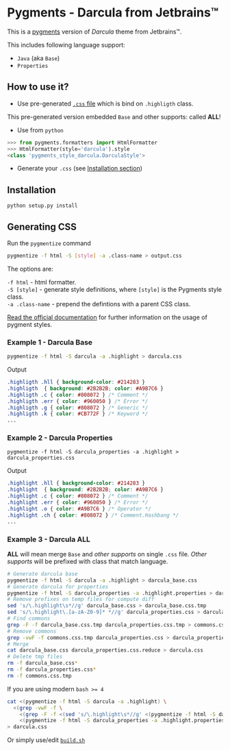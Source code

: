 # Pygments - Darcula from Jetbrains™

This is a [pygments](http://pygments.org/) version of *Darcula* theme from Jetbrains™.

This includes following language support:

- `Java` (aka `Base`)
- `Properties`

## How to use it?

- Use pre-generated [`.css` file](darcula.css) which is bind on `.highligth` class.
	
This pre-generated version embedded `Base` and other supports: called **ALL**!	

- Use from `python`

```python
>>> from pygments.formatters import HtmlFormatter
>>> HtmlFormatter(style='darcula').style
<class 'pygments_style_darcula.DarculaStyle'>
```

- Generate your `.css` (see [Installation section](#generating-css))

## Installation

```
python setup.py install
```

## Generating CSS

Run the `pygmentize` command

```bash
pygmentize -f html -S [style] -a .class-name > output.css
```

The options are:

`-f html` - html formatter.  
`-S [style]` - generate style definitions, where `[style]` is the Pygments style class.  
`-a .class-name` - prepend the defintions with a parent CSS class.

[Read the official documentation](http://pygments.org/docs/) for further information on the usage of pygment styles.

### Example 1 - Darcula Base

```bash
pygmentize -f html -S darcula -a .highlight > darcula.css
```

Output

```css
.highligth .hll { background-color: #214283 }
.highligth  { background: #2B2B2B; color: #A9B7C6 }
.highligth .c { color: #808072 } /* Comment */
.highligth .err { color: #960050 } /* Error */
.highligth .g { color: #808072 } /* Generic */
.highligth .k { color: #CB772F } /* Keyword */
...
```

### Example 2 - Darcula Properties

```
pygmentize -f html -S darcula_properties -a .highlight > darcula_properties.css
```

Output

```css
.highlight .hll { background-color: #214283 }
.highlight  { background: #2B2B2B; color: #A9B7C6 }
.highlight .c { color: #808072 } /* Comment */
.highlight .err { color: #960050 } /* Error */
.highlight .o { color: #A9B7C6 } /* Operator */
.highlight .ch { color: #808072 } /* Comment.Hashbang */
...
```

### Example 3 - Darcula **ALL**

**ALL** will mean merge `Base` and *other supports* on single `.css` file. *Other supports* will be prefixed with class that match language.

```bash
# Generate darcula base 
pygmentize -f html -S darcula -a .highlight > darcula_base.css
# Generate darcula for properties
pygmentize -f html -S darcula_properties -a .highlight.properties > darcula_properties.css
# Remove prefixes on temp files for compute diff
sed 's/\.highlight\s*//g' darcula_base.css > darcula_base.css.tmp
sed 's/\.highlight\.[a-zA-Z0-9]* *//g' darcula_properties.css > darcula_properties.css.tmp
# Find commons
grep -F -f darcula_base.css.tmp darcula_properties.css.tmp > commons.css.tmp
# Remove commons
grep -vwF -f commons.css.tmp darcula_properties.css > darcula_properties.css.reduce
# Merge
cat darcula_base.css darcula_properties.css.reduce > darcula.css
# Delete tmp files
rm -f darcula_base.css*
rm -f darcula_properties.css*
rm -f commons.css.tmp
```

If you are using modern `bash >= 4`

```bash
cat <(pygmentize -f html -S darcula -a .highlight) \
  <(grep -vwF -f \
    <(grep -F -f <(sed 's/\.highlight\s*//g' <(pygmentize -f html -S darcula -a .highlight)) <(sed 's/\.highlight\.[a-zA-Z0-9]* *//g' <(pygmentize -f html -S darcula_properties -a .highlight.properties))) \
    <(pygmentize -f html -S darcula_properties -a .highlight.properties)) \
> darcula.css
```

Or simply use/edit [`build.sh`](build.sh)
 

